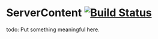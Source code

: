 # ServerContent [![Build Status](https://travis-ci.org/Techbot121/ServerContent.svg?branch=master)](https://travis-ci.org/Techbot121/ServerContent)
todo: Put something meaningful here.
